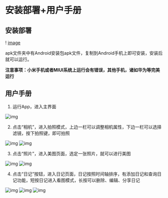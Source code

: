 # 安装部署+用户手册

## 安装部署

! [image](/图片/1)

apk文件夹中有Android安装包apk文件，复制到Android手机上即可安装，安装后就可以运行。

**注意事项：小米手机或者MIUI系统上运行会有错误，其他手机，诸如华为等完美运行**

 

 

## 用户手册

1. 运行App，进入主界面

![img](file:////Users/kathy/Library/Group%20Containers/UBF8T346G9.Office/msoclip1/01/clip_image004.png)

 

2. 点击“相机”，进入拍照模式，上边一栏可以调整相机属性，下边一栏可以选择滤镜，按下拍照键，即可拍照

![img](file:////Users/kathy/Library/Group%20Containers/UBF8T346G9.Office/msoclip1/01/clip_image006.png)      ![img](file:////Users/kathy/Library/Group%20Containers/UBF8T346G9.Office/msoclip1/01/clip_image008.png)

3. 点击“照片”，进入美图页面，选定一张照片，就可以进行美图

![img](file:////Users/kathy/Library/Group%20Containers/UBF8T346G9.Office/msoclip1/01/clip_image010.png)  ![img](file:////Users/kathy/Library/Group%20Containers/UBF8T346G9.Office/msoclip1/01/clip_image012.png)

 

4. 点击“日记”按钮，进入日记页面，日记按照时间轴排序，有添加日记和查询日记功能，短按日记进入看图模式，长按可以删除、编辑、分享日记

![img](file:////Users/kathy/Library/Group%20Containers/UBF8T346G9.Office/msoclip1/01/clip_image014.png) ![img](file:////Users/kathy/Library/Group%20Containers/UBF8T346G9.Office/msoclip1/01/clip_image016.png) ![img](file:////Users/kathy/Library/Group%20Containers/UBF8T346G9.Office/msoclip1/01/clip_image018.png)
